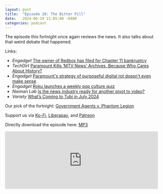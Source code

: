 ```yaml
---
layout: post
title:  "Episode 28: The Bitter Pill"
date:   2024-06-29 21:05:00 -0400
categories: podcast
---
```

The episode this fortnight once again reviews the news.  It also talks about that weird debate that happened.

Links:  

+ *Engadget* [The owner of Redbox has filed for Chapter 11 bankruptcy](https://www.engadget.com/the-owner-of-redbox-has-filed-for-chapter-11-bankruptcy-172124081.html)  
+ *TechDirt* [Paramount Kills ‘MTV News’ Archives, Because Who Cares About History?](https://www.techdirt.com/2024/06/27/paramount-kills-mtv-news-archives-because-who-cares-about-history/)
+ *Engadget* [Paramount's strategy of purposeful digital rot doesn't even make sense](https://www.engadget.com/paramounts-strategy-of-purposeful-digital-rot-doesnt-even-make-sense-204613382.html)
+ *Engadget* [Roku launches a weekly pop culture quiz](https://www.engadget.com/roku-launches-a-weekly-pop-culture-quiz-130005360.html)
+ *Nieman Lab* [Is the news industry ready for another pivot to video?](https://www.niemanlab.org/2024/06/is-the-news-industry-ready-for-another-pivot-to-video/)
+ *Variety* [What’s Coming to Tubi in July 2024](https://variety.com/2024/film/news/new-tubi-movies-tv-shows-1236046975/)

Our  pick of the fortnight: [Government Agents v. Phantom Legion](https://tubitv.com/movies/100015744/government-agents-vs-phantom-legion?autoplay=false)  

Support us via [Ko-Fi](https://ko-fi.com/smkellat), [Liberapay](https://liberapay.com/smkellat), and [Patreon](https://patreon.com/erielookingproductions)  

Directly download the episode here: [MP3](https://open.acast.com/public/streams/6410a80dec813e00110faed2/episodes/6680ae0fa2d4e67a7b8a199d.mp3)

<iframe src="https://embed.acast.com/6410a80dec813e00110faed2/6680ae0fa2d4e67a7b8a199d?font-family=Public%20Sans&font-src=https%3A%2F%2Ffonts.googleapis.com%2Fcss%3Ffamily%3DPublic%2BSans" frameBorder="0" width="100%" height="190px"></iframe>
